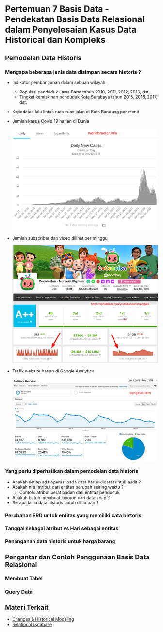 # Pertemuan 7 Basis Data - Pendekatan Basis Data Relasional dalam Penyelesaian Kasus Data Historical dan Kompleks

## Pemodelan Data Historis

### Mengapa beberapa jenis data disimpan secara historis ?
- Indikator pembangunan dalam sebuah wilayah
  - Populasi penduduk Jawa Barat tahun 2010, 2011, 2012, 2013, dst.
  - Tingkat kemiskinan penduduk Kota Surabaya tahun 2015, 2016, 2017, dst. 
- Kepadatan lalu lintas ruas-ruas jalan di Kota Bandung per menit
- Jumlah kasus Covid 19 harian di Dunia

  ![](worldometer-covid-cases-2022-04-13.png)
- Jumlah subscriber dan video dilihat per minggu

  ![](chocomelon.png)
- Trafik website harian di Google Analytics

  ![](ga-hongkiat.png)

### Yang perlu diperhatikan dalam pemodelan data historis
- Apakah setiap ada operasi pada data harus dicatat untuk audit ?
- Apakah nilai atribut dari entitas berubah seiring waktu ?
  - Contoh: atribut berat badan dari entitas penduduk
- Apakah butuh membuat laporan dari data arsip ?
- Berapa lama data historis butuh disimpan ?

### Perubahan ERD untuk entitas yang memiliki data historis

### Tanggal sebagai atribut vs Hari sebagai entitas

### Penanganan data historis untuk harga barang 

## Pengantar dan Contoh Penggunaan Basis Data Relasional

### Membuat Tabel

### Query Data

## Materi Terkait
- [Changes & Historical Modeling](https://sqldatabasetutorials.com/sql-db-section/changes-historical-modeling/)
- [Relational Database](https://sqldatabasetutorials.com/sql-db/relational-database/)
